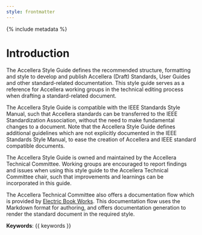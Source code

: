 ```yaml
---
style: frontmatter
---
```

{% include metadata %}

# Introduction

The Accellera Style Guide defines the recommended structure, formatting and style to develop and publish Accellera (Draft) Standards, User Guides and other standard-related documentation. This style guide serves as a reference for Accellera working groups in the technical editing process when drafting a standard-related document.

The Accellera Style Guide is compatible with the IEEE Standards Style Manual, such that Accellera standards can be transferred to the IEEE Standardization Association, without the need to make fundamental changes to a document.
Note that the Accellera Style Guide defines additional guidelines which are not explicitly documented in the IEEE Standards Style Manual, to ease the creation of Accellera and IEEE standard compatible documents.

The Accellera Style Guide is owned and maintained by the Accellera Technical Committee. Working groups are encouraged to report findings and issues when using this style guide to the Accellera Technical Committee chair, such that improvements and learnings can be incorporated in this guide.

The Accellera Technical Committee also offers a documentation flow which is provided by [Electric Book Works](https://electricbookworks.com/). This documentation flow uses the Markdown format for authoring, and offers documentation generation to render the standard document in the required style.

**Keywords**: {{ keywords }}
